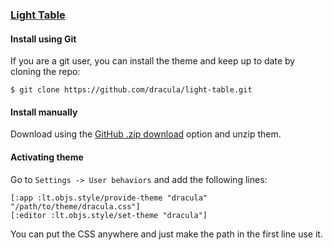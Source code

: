 ### [Light Table](http://lighttable.com/)

#### Install using Git

If you are a git user, you can install the theme and keep up to date by cloning the repo:

    $ git clone https://github.com/dracula/light-table.git

#### Install manually

Download using the [GitHub .zip download](https://github.com/dracula/light-table/archive/master.zip) option and unzip them.

#### Activating theme

Go to `Settings -> User behaviors` and add the following lines:

    [:app :lt.objs.style/provide-theme "dracula" "/path/to/theme/dracula.css"]
    [:editor :lt.objs.style/set-theme "dracula"]

You can put the CSS anywhere and just make the path in the first line use it.
